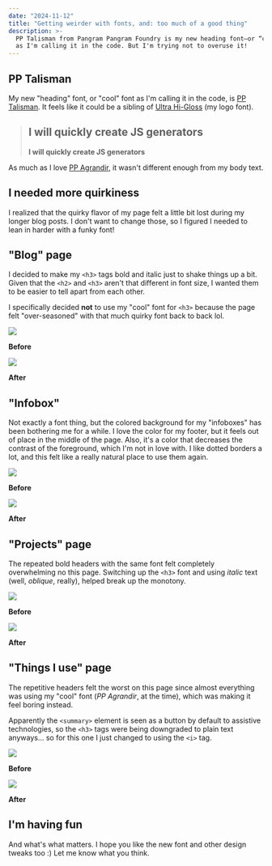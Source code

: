 ```yaml
---
date: "2024-11-12"
title: "Getting weirder with fonts, and: too much of a good thing"
description: >-
  PP Talisman from Pangram Pangram Foundry is my new heading font—or “cool font”
  as I'm calling it in the code. But I'm trying not to overuse it!
---
```


## PP Talisman

My new "heading" font, or "cool" font as I'm calling it in the code, is
[PP Talisman](https://pangrampangram.com/products/talisman). It feels like it
could be a sibling of
[Ultra Hi-Gloss](https://itemlabel.com/products/ultra-hi-gloss-font) (my logo
font).

> ## I will quickly create JS generators
>
> **I will quickly create JS generators**

As much as I love [PP Agrandir](https://pangrampangram.com/products/agrandir),
it wasn't different enough from my body text.

## I needed more quirkiness

I realized that the quirky flavor of my page felt a little bit lost during my
longer blog posts. I don't want to change those, so I figured I needed to lean
in harder with a funky font!

## "Blog" page

I decided to make my `<h3>` tags bold and italic just to shake things up a bit.
Given that the `<h2>` and `<h3>` aren't that different in font size, I wanted
them to be easier to tell apart from each other.

I specifically decided **not** to use my "cool" font for `<h3>` because the page
felt "over-seasoned" with that much quirky font back to back lol.

![](/blog/weird-fonts/blog-before.webp)

**Before**

![](/blog/weird-fonts/blog-after.webp)

**After**

## "Infobox"

Not exactly a font thing, but the colored background for my "infoboxes" has been
bothering me for a while. I love the color for my footer, but it feels out of
place in the middle of the page. Also, it's a color that decreases the contrast
of the foreground, which I'm not in love with. I like dotted borders a lot, and
this felt like a really natural place to use them again.

![](/blog/weird-fonts/info-before.webp)

**Before**

![](/blog/weird-fonts/info-after.webp)

**After**

## "Projects" page

The repeated bold headers with the same font felt completely overwhelming no
this page. Switching up the `<h3>` font and using _italic_ text (well,
_oblique_, really), helped break up the monotony.

![](/blog/weird-fonts/projects-before.webp)

**Before**

![](/blog/weird-fonts/projects-after.webp)

**After**

## "Things I use" page

The repetitive headers felt the worst on this page since almost everything was
using my "cool" font (_PP Agrandir_, at the time), which was making it feel
boring instead.

Apparently the `<summary>` element is seen as a button by default to assistive
technologies, so the `<h3>` tags were being downgraded to plain text anyways...
so for this one I just changed to using the `<i>` tag.

![](/blog/weird-fonts/uses-before.webp)

**Before**

![](/blog/weird-fonts/uses-after.webp)

**After**

## I'm having fun

And what's what matters. I hope you like the new font and other design tweaks
too :) Let me know what you think.
